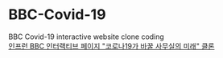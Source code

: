 # BBC-Covid-19
BBC Covid-19 interactive website clone coding<br>
[인프런 BBC 인터랙티브 페이지 "코로나19가 바꿀 사무실의 미래" 클론](https://www.inflearn.com/course/bbc-%EC%9D%B8%ED%84%B0%EB%9E%99%ED%8B%B0%EB%B8%8C%EC%9B%B9-%ED%81%B4%EB%A1%A0)
